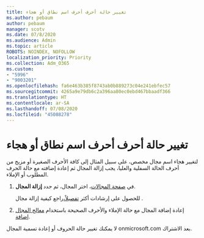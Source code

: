 ```yaml
---
title: تغيير حالة أحرف أحرف اسم نطاق أو هجاء
ms.author: pebaum
author: pebaum
manager: scotv
ms.date: 07/8/2020
ms.audience: Admin
ms.topic: article
ROBOTS: NOINDEX, NOFOLLOW
localization_priority: Priority
ms.collection: Adm_O365
ms.custom:
- "5996"
- "9003201"
ms.openlocfilehash: fa6e463b385f8743ab0b889273c04e241ebfec57
ms.sourcegitcommit: 4265a9e79db6c2a396aa80ec0ebd467bbaadf366
ms.translationtype: HT
ms.contentlocale: ar-SA
ms.lasthandoff: 07/08/2020
ms.locfileid: "45088278"
---
```

# <a name="change-a-domain-name-letter-case-or-spelling"></a>تغيير حالة أحرف أحرف اسم نطاق أو هجاء

لتغيير هجاء اسم مجال مخصص، على سبيل المثال إلى كافة الأحرف الصغيرة أو مزيج من أحرف الحالة السفلية والعليا، يجب إزالة المجال ثم إعادة إضافته مع حالة الحرف المطلوب أو الإملاء.

1. في [صفحة المجالات](https://portal.office.com/adminportal/home#/Domains)، اختر المجال، ثم حدد **إزالة المجال**.</br>

    للحصول على إرشادات أكثر [تفصيلاً،](https://docs.microsoft.com/microsoft-365/admin/get-help-with-domains/remove-a-domain?view=o365-worldwide)راجع كيفية إزالة مجال .

2. إعادة إضافة المجال مع حالة الإملاء والأحرف الصحيحة باستخدام [معالج المجال إضافة](https://portal.office.com/adminportal/home#/Domains/Wizard).

لا يمكنك تغيير حالة الحروف أو إعادة تسمية المجال onmicrosoft.com بعد الاشتراك.